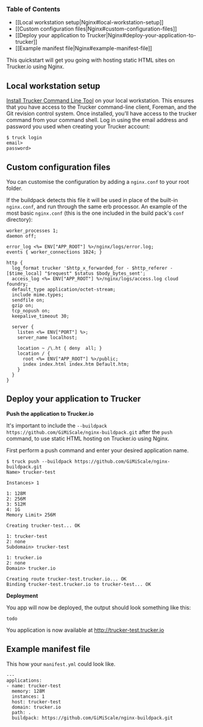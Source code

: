 ### Table of Contents

* [[Local workstation setup|Nginx#local-workstation-setup]]
* [[Custom configuration files|Nginx#custom-configuration-files]]
* [[Deploy your application to Trucker|Nginx#deploy-your-application-to-trucker]]
* [[Example manifest file|Nginx#example-manifest-file]]

This quickstart will get you going with hosting static HTML sites on Trucker.io using Nginx.

## Local workstation setup

[Install Trucker Command Line Tool](Getting-Started#install-trucker-command-line-tool) on your local workstation. This ensures that you have access to the Trucker command-line client, Foreman, and the Git revision control system.
Once installed, you’ll have access to the trucker command from your command shell. Log in using the email address and password you used when creating your Trucker account:

```
$ truck login
email>
password>
```

## Custom configuration files

You can customise the configuration by adding a `nginx.conf` to your root folder.

If the buildpack detects this file it will be used in place of the built-in `nginx.conf`, and run through the
same erb processor.  An example of the most basic `nginx.conf` (this is the one included in the build pack's `conf` directory):

```
worker_processes 1;
daemon off;

error_log <%= ENV["APP_ROOT"] %>/nginx/logs/error.log;
events { worker_connections 1024; }

http {
  log_format trucker '$http_x_forwarded_for - $http_referer - [$time_local] "$request" $status $body_bytes_sent';
  access_log <%= ENV["APP_ROOT"] %>/nginx/logs/access.log cloud foundry;
  default_type application/octet-stream;
  include mime.types;
  sendfile on;
  gzip on;
  tcp_nopush on;
  keepalive_timeout 30;

  server {
    listen <%= ENV["PORT"] %>;
    server_name localhost;

    location ~ /\.ht { deny  all; }
    location / {
      root <%= ENV["APP_ROOT"] %>/public;
      index index.html index.htm Default.htm;
    }
  }
}
```

## Deploy your application to Trucker

**Push the application to Trucker.io**

It's important to include the `--buildpack https://github.com/GiMiScale/nginx-buildpack.git` after the `push` command, to use static HTML hosting on Trucker.io using Nginx.

First perform a push command and enter your desired application name.

```
$ truck push --buildpack https://github.com/GiMiScale/nginx-buildpack.git
Name> trucker-test

Instances> 1

1: 128M
2: 256M
3: 512M
4: 1G
Memory Limit> 256M

Creating trucker-test... OK

1: trucker-test
2: none
Subdomain> trucker-test

1: trucker.io
2: none
Domain> trucker.io

Creating route trucker-test.trucker.io... OK
Binding trucker-test.trucker.io to trucker-test... OK
```

**Deployment**

You app will now be deployed, the output should look something like this:

```
todo
```

You application is now available at http://trucker-test.trucker.io

## Example manifest file

This how your `manifest.yml` could look like.

```
---
applications:
- name: trucker-test
  memory: 128M
  instances: 1
  host: trucker-test
  domain: trucker.io
  path: .
  buildpack: https://github.com/GiMiScale/nginx-buildpack.git

```